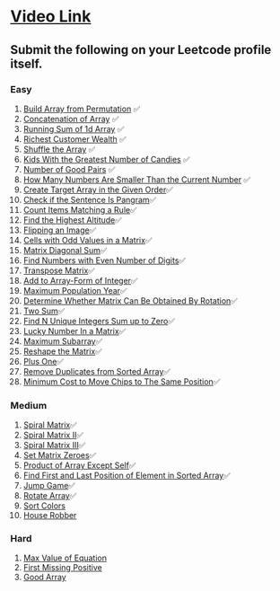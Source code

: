 # [Video Link](https://youtu.be/n60Dn0UsbEk)

## Submit the following on your Leetcode profile itself.

### Easy
1. [Build Array from Permutation](https://leetcode.com/problems/build-array-from-permutation/) ✅
2. [Concatenation of Array](https://leetcode.com/problems/concatenation-of-array/) ✅
3. [Running Sum of 1d Array](https://leetcode.com/problems/running-sum-of-1d-array/) ✅
4. [Richest Customer Wealth](https://leetcode.com/problems/richest-customer-wealth/) ✅
5. [Shuffle the Array](https://leetcode.com/problems/shuffle-the-array/) ✅
6. [Kids With the Greatest Number of Candies](https://leetcode.com/problems/kids-with-the-greatest-number-of-candies/) ✅
7. [Number of Good Pairs](https://leetcode.com/problems/number-of-good-pairs/) ✅
8. [How Many Numbers Are Smaller Than the Current Number](https://leetcode.com/problems/how-many-numbers-are-smaller-than-the-current-number/) ✅
9. [Create Target Array in the Given Order](https://leetcode.com/problems/create-target-array-in-the-given-order/)✅
10. [Check if the Sentence Is Pangram](https://leetcode.com/problems/check-if-the-sentence-is-pangram/)✅
11. [Count Items Matching a Rule](https://leetcode.com/problems/count-items-matching-a-rule/)✅
12. [Find the Highest Altitude](https://leetcode.com/problems/find-the-highest-altitude/)✅
13. [Flipping an Image](https://leetcode.com/problems/flipping-an-image/)✅
14. [Cells with Odd Values in a Matrix](https://leetcode.com/problems/cells-with-odd-values-in-a-matrix/)✅
15. [Matrix Diagonal Sum](https://leetcode.com/problems/matrix-diagonal-sum/)✅
16. [Find Numbers with Even Number of Digits](https://leetcode.com/problems/find-numbers-with-even-number-of-digits/)✅
17. [Transpose Matrix](https://leetcode.com/problems/transpose-matrix/)✅
18. [Add to Array-Form of Integer](https://leetcode.com/problems/add-to-array-form-of-integer/)✅
19. [Maximum Population Year](https://leetcode.com/problems/maximum-population-year/)✅
20. [Determine Whether Matrix Can Be Obtained By Rotation](https://leetcode.com/problems/determine-whether-matrix-can-be-obtained-by-rotation/)✅
21. [Two Sum](https://leetcode.com/problems/two-sum/)✅
22. [Find N Unique Integers Sum up to Zero](https://leetcode.com/problems/find-n-unique-integers-sum-up-to-zero/)✅
23. [Lucky Number In a Matrix](https://leetcode.com/problems/lucky-numbers-in-a-matrix/)✅
24. [Maximum Subarray](https://leetcode.com/problems/maximum-subarray/)✅
25. [Reshape the Matrix](https://leetcode.com/problems/reshape-the-matrix/)✅
26. [Plus One](https://leetcode.com/problems/plus-one/)✅
27. [Remove Duplicates from Sorted Array](https://leetcode.com/problems/remove-duplicates-from-sorted-array/)✅
28. [Minimum Cost to Move Chips to The Same Position](https://leetcode.com/problems/minimum-cost-to-move-chips-to-the-same-position/)✅

### Medium
1. [Spiral Matrix](https://leetcode.com/problems/spiral-matrix/)✅
2. [Spiral Matrix II](https://leetcode.com/problems/spiral-matrix-ii/)✅
3. [Spiral Matrix III](https://leetcode.com/problems/spiral-matrix-iii/)✅
4. [Set Matrix Zeroes](https://leetcode.com/problems/set-matrix-zeroes/)✅
5. [Product of Array Except Self](https://leetcode.com/problems/product-of-array-except-self/)✅
6. [Find First and Last Position of Element in Sorted Array](https://leetcode.com/problems/find-first-and-last-position-of-element-in-sorted-array/)✅
7. [Jump Game](https://leetcode.com/problems/jump-game/)✅
8. [Rotate Array](https://leetcode.com/problems/rotate-array/)✅
9. [Sort Colors](https://leetcode.com/problems/sort-colors/)
10. [House Robber](https://leetcode.com/problems/house-robber/)

### Hard
1. [Max Value of Equation](https://leetcode.com/problems/max-value-of-equation/)
2. [First Missing Positive](https://leetcode.com/problems/first-missing-positive/)
3. [Good Array](https://leetcode.com/problems/check-if-it-is-a-good-array/)
